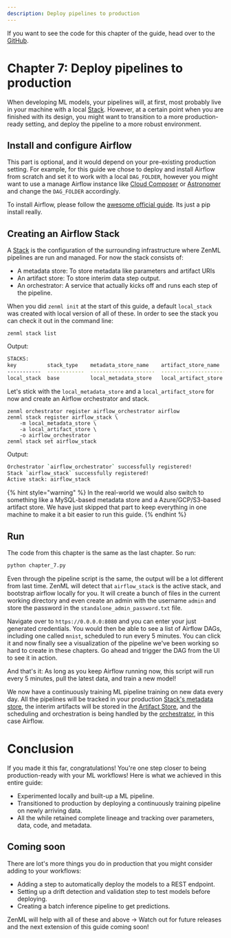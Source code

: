 ```yaml
---
description: Deploy pipelines to production
---
```


If you want to see the code for this chapter of the guide, head over to the [GitHub](https://github.com/zenml-io/zenml/tree/main/examples/low_level_guide/chapter_7.py).

# Chapter 7: Deploy pipelines to production

When developing ML models, your pipelines will, at first, most probably live in your machine with a local [Stack](../../core-concepts.md). However, at a certain point when you are finished with its design, you might want to transition to a more production-ready setting, and deploy the pipeline to a more robust environment.

## Install and configure Airflow

This part is optional, and it would depend on your pre-existing production setting. For example, for this guide we chose to deploy and install Airflow from scratch and set it to work with a local `DAG_FOLDER`, however you might want to use a manage Airflow instance like [Cloud Composer](https://cloud.google.com/composer) or [Astronomer](https://astronomer.io/) and change the `DAG_FOLDER` accordingly.

To install Airflow, please follow the [awesome official guide](https://airflow.apache.org/docs/apache-airflow/stable/start/local.html). Its just a pip install really.

## Creating an Airflow Stack

A [Stack](../../core-concepts.md) is the configuration of the surrounding infrastructure where ZenML pipelines are run and managed. For now the stack consists of:

* A metadata store: To store metadata like parameters and artifact URIs
* An artifact store: To store interim data step output.
* An orchestrator: A service that actually kicks off and runs each step of the pipeline.

When you did `zenml init` at the start of this guide, a default `local_stack` was created with local version of all of these. In order to see the stack you can check it out in the command line:

```shell
zenml stack list
```

Output:
```bash
STACKS:
key          stack_type    metadata_store_name    artifact_store_name    orchestrator_name
-----------  ------------  ---------------------  ---------------------  -------------------
local_stack  base          local_metadata_store   local_artifact_store   local_orchestrator
```

Let's stick with the `local_metadata_store` and a `local_artifact_store` for now and create an Airflow orchestrator and stack.

```shell
zenml orchestrator register airflow_orchestrator airflow
zenml stack register airflow_stack \
    -m local_metadata_store \
    -a local_artifact_store \
    -o airflow_orchestrator
zenml stack set airflow_stack
```

Output:
```bash
Orchestrator `airflow_orchestrator` successfully registered!
Stack `airflow_stack` successfully registered!
Active stack: airflow_stack
```

{% hint style="warning" %}
In the real-world we would also switch to something like a MySQL-based metadata store and a Azure/GCP/S3-based artifact store. We have just skipped that part to keep everything in one machine to make it a bit easier to run this guide.
{% endhint %}

## Run
The code from this chapter is the same as the last chapter. So run:

```python
python chapter_7.py
```

Even through the pipeline script is  the same, the output will be a lot different from last time. ZenML will detect that `airflow_stack` is the active stack, and bootstrap airflow locally for you. It will create a bunch of files in the current working directory and even create an admin with the username `admin` and store the password in the `standalone_admin_password.txt` file.

Navigate over to `https://0.0.0.0:8080` and you can enter your just generated credentials. You would then be able to see a list of Airflow DAGs, including one called `mnist`, scheduled to run every 5 minutes. You can click it and now finally see a visualization of the pipeline we've been working so hard to create in these chapters. Go ahead and trigger the DAG from the UI to see it in action.

And that's it: As long as you keep Airflow running now, this script will run every 5 minutes, pull the latest data, and train a new model!

We now have a continuously training ML pipeline training on new data every day. All the pipelines will be tracked in your production [Stack's metadata store](../../core-concepts.md), the interim artifacts will be stored in the [Artifact Store](../../core-concepts.md), and the scheduling and orchestration is being handled by the [orchestrator](../../core-concepts.md), in this case Airflow.

# Conclusion

If you made it this far, congratulations! You're one step closer to being production-ready with your ML workflows! Here is what we achieved in this entire guide:

* Experimented locally and built-up a ML pipeline.
* Transitioned to production by deploying a continuously training pipeline on newly arriving data.
* All the while retained complete lineage and tracking over parameters, data, code, and metadata.

## Coming soon

There are lot's more things you do in production that you might consider adding to your workflows:

* Adding a step to automatically deploy the models to a REST endpoint.
* Setting up a drift detection and validation step to test models before deploying.
* Creating a batch inference pipeline to get predictions.

ZenML will help with all of these and above -> Watch out for future releases and the next extension of this guide coming soon!